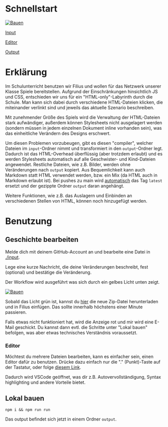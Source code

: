 # Schnellstart

[![Bauen](https://github.com/LeonardNolting/schule-labyrinth/actions/workflows/bauen.yaml/badge.svg)](https://github.com/LeonardNolting/schule-labyrinth/actions/workflows/bauen.yaml)

[Input](input)

[Editor](https://github.dev/LeonardNolting/schule-labyrinth/tree/main/input)

[Output](https://github.com/LeonardNolting/schule-labyrinth/releases/download/latest/output.zip)

# Erklärung
Im Schulunterricht benutzen wir Filius und wollen für das Netzwerk unserer Klasse Spiele bereitstellen.
Aufgrund der Einschränkungen hinsichtlich JS und CSS, entschieden wir uns für ein "HTML-only"-Labyrinth durch die Schule.
Man kann sich dabei durch verschiedene HTML-Dateien klicken, die miteinander verlinkt sind und jeweils das aktuelle Szenario beschreiben.

Mit zunehmender Größe des Spiels wird die Verwaltung der HTML-Dateien stark aufwändiger, außerdem können Stylesheets nicht ausgelagert werden (sondern müssen in jedem einzelnen Dokument inline vorhanden sein), was das einheitliche Verändern des Designs erschwert.

Um diesen Problemen vorzubeugen, gibt es diesen "compiler", welcher Dateien im `input`-Ordner nimmt und transformiert in den `output`-Ordner legt.
Dadurch ist das HTML-Overhead überflüssig (aber trotzdem erlaubt) und es werden Stylesheets automatisch auf alle Geschwister- und Kind-Dateien angewendet. Restliche Dateien, wie z.B. Bilder, werden ohne Veränderungen nach `output` kopiert.
Aus Bequemlichkeit kann auch Markdown statt HTML verwendet werden, bzw. ein Mix (da HTML auch in Markdown erlaubt ist).
Bei pushes zu main wird [automatisch](.github/workflows/bauen.yaml) das Tag `latest` ersetzt und der gezippte Ordner `output` daran angehängt.

Weitere Funktionen, wie z.B. das Auslagern und Einbinden an verschiedenen Stellen von HTML, können noch hinzugefügt werden.

# Benutzung
## Geschichte bearbeiten
Melde dich mit deinem GitHub-Account an und bearbeite eine Datei in [./input](input).

Lege eine kurze Nachricht, die deine Veränderungen beschreibt, fest (optional) und bestätige die Veränderung.

Der Workflow wird ausgeführt was sich durch ein gelbes Licht unten zeigt.

[![Bauen](https://github.com/LeonardNolting/schule-labyrinth/actions/workflows/bauen.yaml/badge.svg)](https://github.com/LeonardNolting/schule-labyrinth/actions/workflows/bauen.yaml)

Sobald das Licht grün ist, kannst du [hier](https://github.com/LeonardNolting/schule-labyrinth/releases/download/latest/output.zip) die neue Zip-Datei herunterladen und in Filius einfügen. 
Das sollte innerhalb höchstens einer Minute passieren.

Falls etwas nicht funktioniert hat, wird die Anzeige rot und mir wird eine E-Mail geschickt. Du kannst dann evtl. die Schritte unter "Lokal bauen" befolgen, was aber etwas technisches Verständnis voraussetzt.

### Editor
Möchtest du mehrere Dateien bearbeiten, kann es einfacher sein, einen Editor dafür zu benutzen. Drücke dazu einfach nur die "." (Punkt)-Taste auf der Tastatur, oder folge [diesem Link](https://github.dev/LeonardNolting/schule-labyrinth/tree/main/input).

Dadurch wird VSCode geöffnet, was dir z.B. Autovervollständigung, Syntax highlighting und andere Vorteile bietet.

## Lokal bauen
`npm i && npm run run`

Das output befindet sich jetzt in einem Ordner `output`.
